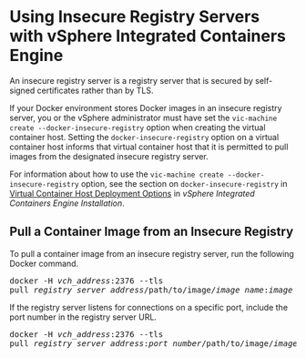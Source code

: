 # Using Insecure Registry Servers with vSphere Integrated Containers Engine #

An insecure registry server is a registry server that is secured by self-signed certificates rather than by TLS.

If your Docker environment stores Docker images in an insecure registry server, you or the vSphere administrator must have set the `vic-machine  create --docker-insecure-registry` option when creating the virtual container host. Setting the `docker-insecure-registry` option on a virtual container host informs that virtual container host that it is permitted to pull images from the designated insecure registry server. 

For information about how to use the `vic-machine create --docker-insecure-registry` option, see the section on `docker-insecure-registry` in [Virtual Container Host Deployment Options](../vic_installation/vch_installer_options.html#registry) in *vSphere Integrated Containers Engine Installation*. 

## Pull a Container Image from an Insecure Registry ##

To pull a container image from an insecure registry server, run the following Docker command. 
<pre>docker -H <i>vch_address</i>:2376 --tls 
pull <i>registry_server_address</i>/path/to/image/<i>image_name</i>:<i>image_version</i></pre>

If the registry server listens for connections on a specific port, include the port number in the registry server URL.

<pre>docker -H <i>vch_address</i>:2376 --tls 
pull <i>registry_server_address</i>:<i>port_number</i>/path/to/image/<i>image_name</i>:<i>image_version</i></pre>
